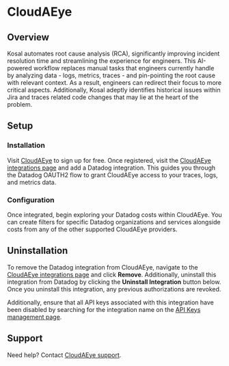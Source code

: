 # CloudAEye

## Overview

Kosal automates root cause analysis (RCA), significantly improving incident resolution time and streamlining the experience for engineers. This AI-powered workflow replaces manual tasks that engineers currently handle by analyzing data - logs, metrics, traces - and pin-pointing the root cause with relevant context. As a result, engineers can redirect their focus to more critical aspects. Additionally, Kosal adeptly identifies historical issues within Jira and traces related code changes that may lie at the heart of the problem.

## Setup

### Installation

Visit [CloudAEye][4] to sign up for free. Once registered, visit the [CloudAEye integrations page][1] and add a Datadog integration. This guides you through the Datadog OAUTH2 flow to grant CloudAEye access to your traces, logs, and metrics data.

### Configuration

Once integrated, begin exploring your Datadog costs within CloudAEye. You can create filters for specific Datadog organizations and services alongside costs from any of the other supported CloudAEye providers.

## Uninstallation

To remove the Datadog integration from CloudAEye, navigate to the [CloudAEye integrations page][1] and click **Remove**. Additionally, uninstall this integration from Datadog by clicking the **Uninstall Integration** button below. Once you uninstall this integration, any previous authorizations are revoked. 

Additionally, ensure that all API keys associated with this integration have been disabled by searching for the integration name on the [API Keys management page][3].

## Support

Need help? Contact [CloudAEye support](mailto:support@cloudaeye.com).


[1]: https://console.cloudaeye.com/integrations/datadog
[2]: https://app.datadoghq.com/organization-settings/oauth-applications
[3]: https://app.datadoghq.com/organization-settings/api-keys?filter=CloudAEye
[4]: https://console.cloudaeye.com
